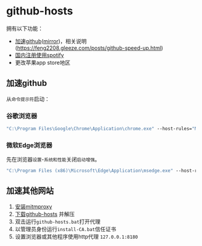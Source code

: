 # github-hosts
拥有以下功能：

- [加速github](https://github.com/feng2208/github-hosts)([mirror](https://gh.feng2208.gleeze.com/))，相关说明(https://feng2208.gleeze.com/posts/github-speed-up.html)
- [国内注册使用spotify](https://feng2208.gleeze.com/posts/spotify.html)
- 更改苹果app store地区


## 加速github
从`命令提示符`启动：

### 谷歌浏览器

```bat
"C:\Program Files\Google\Chrome\Application\chrome.exe" --host-rules="MAP github.com octocaptcha.com:443, MAP github.githubassets.com yelp.com:443, MAP *.githubusercontent.com yelp.com:443" --host-resolver-rules="MAP octocaptcha.com 20.27.177.113, MAP yelp.com 151.101.232.116"

```


### 微软Edge浏览器
先在浏览器`设置`-`系统和性能`关闭`启动增强`。

```bat
"C:\Program Files (x86)\Microsoft\Edge\Application\msedge.exe" --host-rules="MAP github.com octocaptcha.com:443, MAP github.githubassets.com yelp.com:443, MAP *.githubusercontent.com yelp.com:443" --host-resolver-rules="MAP octocaptcha.com 20.27.177.113, MAP yelp.com 151.101.232.116"

```


## 加速其他网站
1. [安装mitmproxy](https://mitmproxy.org/)
2. [下载github-hosts](https://github.com/feng2208/github-hosts/archive/refs/heads/main.zip) 并解压
3. 双击运行`github-hosts.bat`打开代理
4. 以管理员身份运行`install-CA.bat`信任证书
5. 设置浏览器或其他程序使用http代理 `127.0.0.1:8180`

